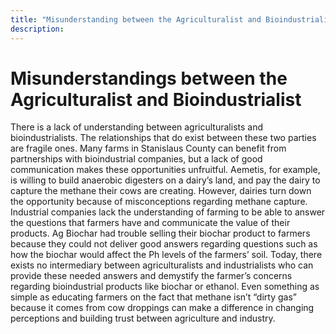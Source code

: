 ```yaml
---
title: "Misunderstanding between the Agriculturalist and Bioindustrialist"
description: ‎
---
```


# Misunderstandings between the Agriculturalist and Bioindustrialist

There is a lack of understanding between agriculturalists and bioindustrialists. The relationships that do exist between these two parties are fragile ones. Many farms in Stanislaus County can benefit from partnerships with bioindustrial companies, but a lack of good communication makes these opportunities unfruitful. Aemetis, for example, is willing to build anaerobic digesters on a dairy’s land, and pay the dairy to capture the methane their cows are creating. However, dairies turn down the opportunity because of misconceptions regarding methane capture. Industrial companies lack the understanding of farming to be able to answer the questions that farmers have and communicate the value of their products. Ag Biochar had trouble selling their biochar product to farmers because they could not deliver good answers regarding questions such as how the biochar would affect the Ph levels of the farmers’ soil. Today, there exists no intermediary between agriculturalists and industrialists who can provide these needed answers and demystify the farmer’s concerns regarding bioindustrial products like biochar or ethanol. Even something as simple as educating farmers on the fact that methane isn’t “dirty gas” because it comes from cow droppings can make a difference in changing perceptions and building trust between agriculture and industry.
